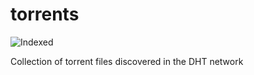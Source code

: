 torrents 
========
![Indexed](https://img.shields.io/badge/indexed-264073-blue)

Collection of torrent files discovered in the DHT network

